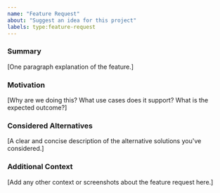 ```yaml
---
name: "Feature Request"
about: "Suggest an idea for this project"
labels: type:feature-request
---
```


<!--
Please make sure to:
- Comply with our code of conduct: https://github.com/cryptomator/android/blob/develop/.github/CODE_OF_CONDUCT.md
- Search for existing similar issues first: https://github.com/cryptomator/android/issues?q=
-->


### Summary

[One paragraph explanation of the feature.]

### Motivation

[Why are we doing this? What use cases does it support? What is the expected outcome?]

### Considered Alternatives

[A clear and concise description of the alternative solutions you've considered.]

### Additional Context

[Add any other context or screenshots about the feature request here.]
